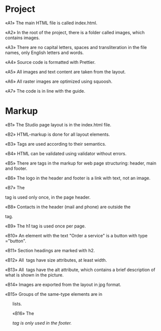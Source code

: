 # Project
«A1» The main HTML file is called index.html.

«A2» In the root of the project, there is a folder called images, which contains images.

«A3» There are no capital letters, spaces and transliteration in the file names, only English letters and words.

«A4» Source code is formatted with Prettier.

«A5» All images and text content are taken from the layout.

«A6» All raster images are optimized using squoosh.

«A7» The code is in line with the guide.

# Markup
«B1» The Studio page layout is in the index.html file.

«B2» HTML-markup is done for all layout elements.

«B3» Tags are used according to their semantics.

«B4» HTML can be validated using validator without errors.

«B5» There are tags in the markup for web page structuring: header, main and footer.
  
«B6» The logo in the header and footer is a link with text, not an image.
  
«B7» The <nav> tag is used only once, in the page header.
  
«B8» Contacts in the header (mail and phone) are outside the <nav> tag.
  
«B9» The h1 tag is used once per page.
  
«B10» An element with the text "Order a service" is a button with type ="button".
  
«B11» Section headings are marked with h2.
  
«B12» All <img> tags have size attributes, at least width.
  
«B13» All <img> tags have the alt attribute, which contains a brief description of what is shown in the picture.
  
«B14» Images are exported from the layout in jpg format.
  
«B15» Groups of the same-type elements are in <ul> lists.
  
«B16» The <address> tag is only used in the footer.
